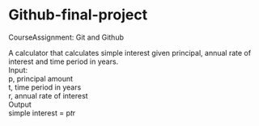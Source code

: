 # Github-final-project
CourseAssignment: Git and Github

A calculator that calculates simple interest given principal, annual rate of interest and time period in years. <br> 
Input:<br> 
   p, principal amount <br> 
   t, time period in years <br> 
   r, annual rate of interest <br> 
Output <br> 
   simple interest = p*t*r
